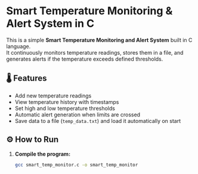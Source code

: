 # Smart Temperature Monitoring & Alert System in C

This is a simple **Smart Temperature Monitoring and Alert System** built in C language.  
It continuously monitors temperature readings, stores them in a file, and generates alerts if the temperature exceeds defined thresholds.

## 🌡️ Features
- Add new temperature readings
- View temperature history with timestamps
- Set high and low temperature thresholds
- Automatic alert generation when limits are crossed
- Save data to a file (`temp_data.txt`) and load it automatically on start

## ⚙️ How to Run
1. **Compile the program:**
   ```bash
   gcc smart_temp_monitor.c -o smart_temp_monitor
